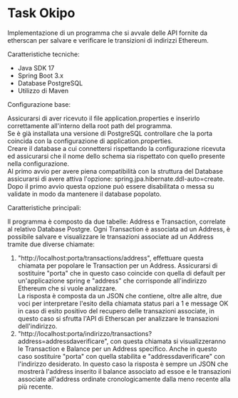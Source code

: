<h1>Task Okipo</h1>
Implementazione di un programma che si avvale delle API fornite da etherscan 
per salvare e verificare le transizioni di indirizzi Ethereum.

Caratteristiche tecniche:
* Java SDK 17
* Spring Boot 3.x
* Database PostgreSQL
* Utilizzo di Maven


Configurazione base:

Assicurarsi di aver ricevuto il file application.properties e inserirlo correttamente all'interno della root path del programma.<br>
Se è già installata una versione di PostgreSQL controllare che la porta coincida con la configurazione di application.properties. <br>
Creare il database a cui connettersi rispettando la configurazione ricevuta ed assicurarsi che il nome dello schema sia rispettato con quello presente nella configurazione.
<br>
Al primo avvio per avere piena compatibilità con la struttura del Database assicurarsi di avere attiva l'opzione: spring.jpa.hibernate.ddl-auto=create.
<br>Dopo il primo avvio questa opzione può essere disabilitata o messa su validate in modo da mantenere il database popolato.

Caratteristiche principali:

Il programma è composto da due tabelle: Address e Transaction, correlate al relativo Database Postgre.
Ogni Transaction è associata ad un Address, è possibile salvare e visualizzare le transazioni associate ad un Address tramite due diverse chiamate:
1. "http://localhost:porta/transactions/address", effettuare questa chiamata per popolare le Transaction per un Address. Assicurarsi di sostituire "porta" che in questo caso coincide con quella di default per un'applicazione spring e "address" che corrisponde all'indirizzo Ethereum che si vuole analizzare. 
<br>La risposta è composta da un JSON che contiene, oltre alle altre, due voci per interpretare l'esito della chiamata status pari a 1 e message OK in caso di esito positivo del recupero delle transazioni associate, in questo caso si sfrutta l'API di Etherscan per analizzare le transazioni dell'indirizzo.
2. "http://localhost:porta/indirizzo/transactions?address=addressdaverificare", con questa chiamata si visualizzeranno le Transaction e Balance per un Address specifico. Anche in questo caso sostituire "porta" con quella stabilita e "addressdaverificare" con l'indirizzo desiderato. In questo caso la risposta è sempre un JSON che mostrerà l'address inserito il balance associato ad essoe e le transazioni associate all'address ordinate cronologicamente dalla meno recente alla più recente.




